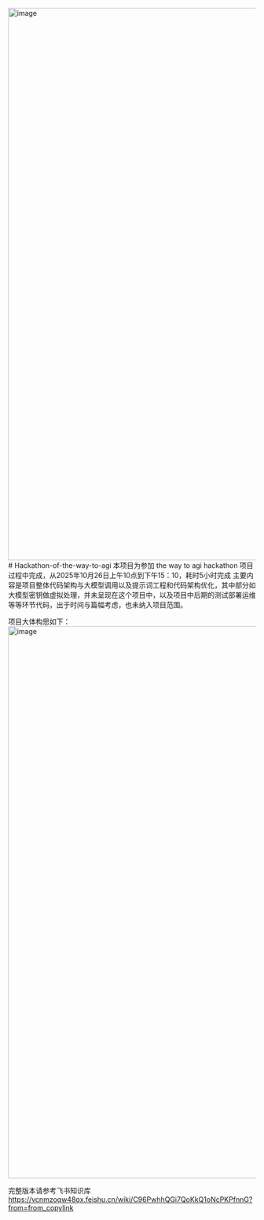 <img width="1650" height="1122" alt="image" src="https://github.com/user-attachments/assets/9d62f1e5-c665-4653-8c69-507a7e651ab7" /># Hackathon-of-the-way-to-agi
本项目为参加 the way to agi hackathon 项目过程中完成，从2025年10月26日上午10点到下午15：10，耗时5小时完成
主要内容是项目整体代码架构与大模型调用以及提示词工程和代码架构优化，其中部分如大模型密钥做虚拟处理，并未呈现在这个项目中，以及项目中后期的测试部署运维等等环节代码，出于时间与篇幅考虑，也未纳入项目范围。

项目大体构思如下：
<img width="1650" height="1122" alt="image" src="https://github.com/user-attachments/assets/d5588fa1-af74-4598-9b64-0c8776c15b35" />


完整版本请参考飞书知识库
https://vcnmzoqw48qx.feishu.cn/wiki/C96PwhhQGi7QoKkQ1oNcPKPfnnG?from=from_copylink
